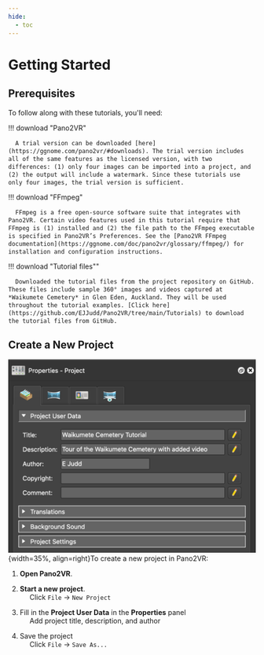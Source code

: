 ```yaml
---
hide:
  - toc
---
```


# Getting Started

## Prerequisites

To follow along with these tutorials, you'll need:


!!! download "Pano2VR"

      A trial version can be downloaded [here](https://ggnome.com/pano2vr/#downloads). The trial version includes all of the same features as the licensed version, with two differences: (1) only four images can be imported into a project, and (2) the output will include a watermark. Since these tutorials use only four images, the trial version is sufficient.

!!! download "FFmpeg"  

      FFmpeg is a free open-source software suite that integrates with Pano2VR. Certain video features used in this tutorial require that FFmpeg is (1) installed and (2) the file path to the FFmpeg executable is specified in Pano2VR’s Preferences. See the [Pano2VR FFmpeg documentation](https://ggnome.com/doc/pano2vr/glossary/ffmpeg/) for installation and configuration instructions.

!!! download "Tutorial files""
      
      Downloaded the tutorial files from the project repository on GitHub. These files include sample 360° images and videos captured at *Waikumete Cemetery* in Glen Eden, Auckland. They will be used throughout the tutorial examples. [Click here](https://github.com/EJJudd/Pano2VR/tree/main/Tutorials) to download the tutorial files from GitHub.

## Create a New Project

![Project User Data Panel](../assets/images/ProjectUserData.png){width=35%, align=right}To create a new project in Pano2VR:

1. **Open Pano2VR**.

2. **Start a new project**.  
   &nbsp;&nbsp;&nbsp;&nbsp; Click `File` → `New Project`

3. Fill in the **Project User Data** in the **Properties** panel  
   &nbsp;&nbsp;&nbsp;&nbsp; Add project title, description, and author  

4. Save the project  
   &nbsp;&nbsp;&nbsp;&nbsp; Click `File` → `Save As...`